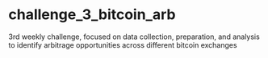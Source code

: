 # challenge_3_bitcoin_arb
3rd weekly challenge, focused on data collection, preparation, and analysis to identify arbitrage opportunities across different bitcoin exchanges
